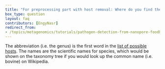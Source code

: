 ```yaml
---
title: "For preprocessing part with host removal: Where do you find the abbreviations for each host species available (e.g. bos is cow, homo is human..)?"
box_type: question
layout: faq
contributors: [EngyNasr]
redirect_from:
- /topics/metagenomics/tutorials/pathogen-detection-from-nanopore-foodborne-data/faqs/host_removal
---
```


The abbreviation (i.e. the genus) is the first word in the [list of possible hosts](https://github.com/lskatz/Kalamari/blob/master/src/Kalamari_v3.9.1.tsv). The names are the scientific names for species, which would be shown on the taxonomy tree if you would look up the common name (i.e. bovine) on Wikipedia.
